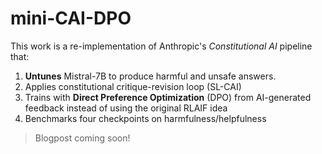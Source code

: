# mini-CAI-DPO

This work is a re-implementation of Anthropic's *Constitutional AI* pipeline that:
1. **Untunes** Mistral-7B to produce harmful and unsafe answers.
2. Applies constitutional critique-revision loop (SL-CAI)
3. Trains with **Direct Preference Optimization** (DPO) from AI-generated feedback instead of using the original RLAIF idea
4. Benchmarks four checkpoints on harmfulness/helpfulness

> Blogpost coming soon!